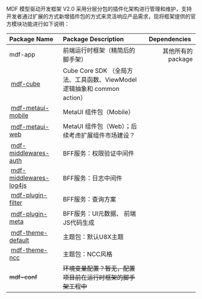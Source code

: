 MDF 模型驱动开发框架 V2.0 采用分层分包的插件化架构进行管理和维护，支持开发者通过扩展的方式新增插件包的方式来灵活响应产品需求，现将框架提供的官方模块功能进行如下说明：

| Package Name | Package Description | Dependencies  |
| :--- | :--- | ---: |
| mdf-app | 前端运行时框架（精简后的脚手架） | 其他所有的package |
|  [mdf-cube](http://git.yonyou.com/yonyou-mdf/yonyou-mdf-framework/tree/master/packages/mdf-cube) | Cube Core SDK （全局方法、工具函数、ViewModel 逻辑抽象和 common action） |  |
|  [mdf-metaui-mobile](http://git.yonyou.com/yonyou-mdf/yonyou-mdf-framework/tree/master/packages/mdf-metaui-mobile) | MetaUI 组件包（Mobile） |  |
|  [mdf-metaui-web](http://git.yonyou.com/yonyou-mdf/yonyou-mdf-framework/tree/master/packages/mdf-metaui-web) | MetaUI 组件包（Web）；后续考虑扩展组件市场建设？ |  |
|  [mdf-middlewares-auth](http://git.yonyou.com/yonyou-mdf/yonyou-mdf-framework/tree/master/packages/mdf-middlewares-auth) | BFF服务：权限验证中间件 |  |
|  [mdf-middlewares-log4js](http://git.yonyou.com/yonyou-mdf/yonyou-mdf-framework/tree/master/packages/mdf-middlewares-log4js) | BFF服务：日志中间件 |  |
|  [mdf-plugin-filter](http://git.yonyou.com/yonyou-mdf/yonyou-mdf-framework/tree/master/packages/mdf-plugin-filter) | BFF服务：查询方案 |  |
|  [mdf-plugin-meta](http://git.yonyou.com/yonyou-mdf/yonyou-mdf-framework/tree/master/packages/mdf-plugin-meta) | BFF服务：UI元数据、 前端JS代码生成 |  |
|  [mdf-theme-default](http://git.yonyou.com/yonyou-mdf/yonyou-mdf-framework/tree/master/packages/mdf-theme-default) | 主题包：默认U8X主题 |  |
|  [mdf-theme-ncc](http://git.yonyou.com/yonyou-mdf/yonyou-mdf-framework/tree/master/packages/mdf-theme-ncc) | 主题包：NCC风格 |  |
| ~~mdf-conf~~ | ~~环境变量配置？暂无，配置项目前在运行时框架的脚手架工程中~~ |  |